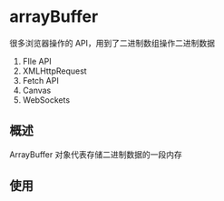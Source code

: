 # arrayBuffer

很多浏览器操作的 API，用到了二进制数组操作二进制数据

1. FIle API
2. XMLHttpRequest
3. Fetch API
4. Canvas
5. WebSockets

## 概述

ArrayBuffer 对象代表存储二进制数据的一段内存

## 使用